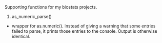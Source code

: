 Supporting functions for my biostats projects. 

1. as_numeric_parse()
 - wrapper for as.numeric(). Instead of giving a warning that some entries failed to parse, it prints those entries to the console. Output is otherwise identical.    
 
